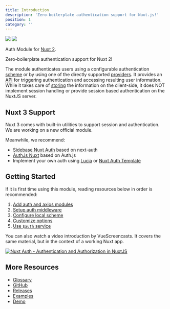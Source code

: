 ```yaml
---
title: Introduction
description: 'Zero-boilerplate authentication support for Nuxt.js!'
position: 1
category: ''
---
```


<img src="/preview.png" class="light-img" />
<img src="/preview-dark.png" class="dark-img" />

Auth Module for [Nuxt 2](https://v2.nuxt.com).

Zero-boilerplate authentication support for Nuxt 2!

The module authenticates users using a configurable authentication [scheme](/guide/scheme) or by using one of the directly supported [providers](/guide/provider). It provides an [API](https://auth.nuxtjs.org/) for triggering authentication and accessing resulting user information. While it takes care of [storing](/api/storage) the information on the client-side, it does NOT implement session handling or provide session based authentication on the NuxtJS server.

## Nuxt 3 Support

Nuxt 3 comes with built-in utilities to support session and authentication. We are working on a new official module. 

Meanwhile, we recommend:

- [Sidebase Nuxt Auth](https://github.com/sidebase/nuxt-auth) based on next-auth
- [AuthJs Nuxt](https://github.com/Hebilicious/authjs-nuxt) based on Auth.js
- Implement your own auth using [Lucia](https://lucia-auth.com/guidebook/sign-in-with-username-and-password/nuxt/) or [Nuxt Auth Template](https://github.com/nuxt/examples/tree/main/auth/local)

## Getting Started

If it is first time using this module, reading resources below in order is recommended:

1. [Add auth and axios modules](./guide/setup)
2. [Setup auth middleware](./guide/middleware)
3. [Configure local scheme](./schemes/local)
4. [Customize options](./api/options)
5. [Use `$auth` service](./api/auth)

You can also watch a video introduction by VueScreencasts. It covers the same material, but in the context of a working Nuxt app.

[![Nuxt Auth - Authentication and Authorization in NuxtJS](https://img.youtube.com/vi/zzUpO8tXoaw/0.jpg)](https://youtu.be/zzUpO8tXoaw)

## More Resources

- [Glossary](./glossary)
- [GitHub](https://github.com/nuxt-community/auth-module)
- [Releases](https://github.com/nuxt-community/auth-module/releases)
- [Examples](https://github.com/nuxt-community/auth-module/tree/dev/demo)
- [Demo](https://nuxt-auth.herokuapp.com)
